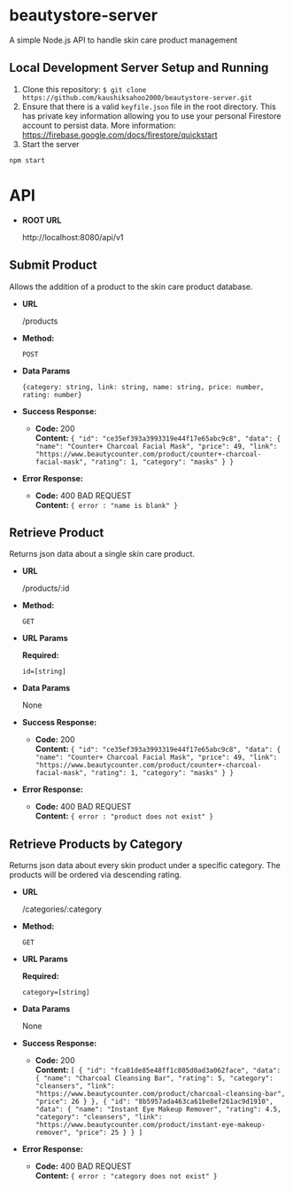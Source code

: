 # beautystore-server

A simple Node.js API to handle skin care product management

## Local Development Server Setup and Running

1. Clone this repository: `$ git clone https://github.com/kaushiksahoo2000/beautystore-server.git`
2. Ensure that there is a valid `keyfile.json` file in the root directory. This has
   private key information allowing you to use your personal Firestore account to
   persist data. More information: https://firebase.google.com/docs/firestore/quickstart
3. Start the server

```
npm start
```

# API

- **ROOT URL**

  http://localhost:8080/api/v1

## **Submit Product**

Allows the addition of a product to the skin care product database.

- **URL**

  /products

- **Method:**

  `POST`

- **Data Params**

  `{category: string, link: string, name: string, price: number, rating: number}`

- **Success Response:**

  - **Code:** 200 <br />
    **Content:**
    `{ "id": "ce35ef393a3993319e44f17e65abc9c8", "data": { "name": "Counter+ Charcoal Facial Mask", "price": 49, "link": "https://www.beautycounter.com/product/counter+-charcoal-facial-mask", "rating": 1, "category": "masks" } }`

- **Error Response:**

  - **Code:** 400 BAD REQUEST <br />
    **Content:** `{ error : "name is blank" }`

## **Retrieve Product**

Returns json data about a single skin care product.

- **URL**

  /products/:id

- **Method:**

  `GET`

- **URL Params**

  **Required:**

  `id=[string]`

- **Data Params**

  None

- **Success Response:**

  - **Code:** 200 <br />
    **Content:**
    `{ "id": "ce35ef393a3993319e44f17e65abc9c8", "data": { "name": "Counter+ Charcoal Facial Mask", "price": 49, "link": "https://www.beautycounter.com/product/counter+-charcoal-facial-mask", "rating": 1, "category": "masks" } }`

- **Error Response:**

  - **Code:** 400 BAD REQUEST <br />
    **Content:** `{ error : "product does not exist" }`

## **Retrieve Products by Category**

Returns json data about every skin product under a specific category. The products will be ordered via descending rating.

- **URL**

  /categories/:category

- **Method:**

  `GET`

- **URL Params**

  **Required:**

  `category=[string]`

- **Data Params**

  None

- **Success Response:**

  - **Code:** 200 <br />
    **Content:**
    `[ { "id": "fca01de85e48ff1c805d0ad3a062face", "data": { "name": "Charcoal Cleansing Bar", "rating": 5, "category": "cleansers", "link": "https://www.beautycounter.com/product/charcoal-cleansing-bar", "price": 26 } }, { "id": "8b5957ada463ca61be8ef261ac9d1910", "data": { "name": "Instant Eye Makeup Remover", "rating": 4.5, "category": "cleansers", "link": "https://www.beautycounter.com/product/instant-eye-makeup-remover", "price": 25 } } ]`

- **Error Response:**

  - **Code:** 400 BAD REQUEST <br />
    **Content:** `{ error : "category does not exist" }`
